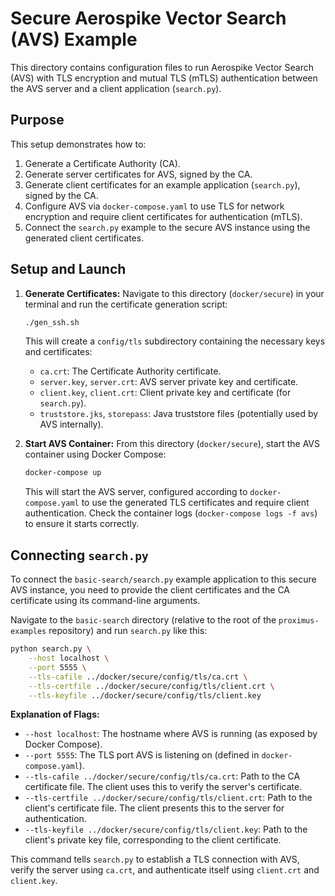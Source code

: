 # Secure Aerospike Vector Search (AVS) Example

This directory contains configuration files to run Aerospike Vector Search (AVS) with TLS encryption and mutual TLS (mTLS) authentication between the AVS server and a client application (`search.py`).

## Purpose

This setup demonstrates how to:
1.  Generate a Certificate Authority (CA).
2.  Generate server certificates for AVS, signed by the CA.
3.  Generate client certificates for an example application (`search.py`), signed by the CA.
4.  Configure AVS via `docker-compose.yaml` to use TLS for network encryption and require client certificates for authentication (mTLS).
5.  Connect the `search.py` example to the secure AVS instance using the generated client certificates.

## Setup and Launch

1.  **Generate Certificates:**
    Navigate to this directory (`docker/secure`) in your terminal and run the certificate generation script:
    ```bash
    ./gen_ssh.sh
    ```
    This will create a `config/tls` subdirectory containing the necessary keys and certificates:
    *   `ca.crt`: The Certificate Authority certificate.
    *   `server.key`, `server.crt`: AVS server private key and certificate.
    *   `client.key`, `client.crt`: Client private key and certificate (for `search.py`).
    *   `truststore.jks`, `storepass`: Java truststore files (potentially used by AVS internally).

2.  **Start AVS Container:**
    From this directory (`docker/secure`), start the AVS container using Docker Compose:
    ```bash
    docker-compose up
    ```
    This will start the AVS server, configured according to `docker-compose.yaml` to use the generated TLS certificates and require client authentication. Check the container logs (`docker-compose logs -f avs`) to ensure it starts correctly.

## Connecting `search.py`

To connect the `basic-search/search.py` example application to this secure AVS instance, you need to provide the client certificates and the CA certificate using its command-line arguments.

Navigate to the `basic-search` directory (relative to the root of the `proximus-examples` repository) and run `search.py` like this:

```bash
python search.py \
    --host localhost \
    --port 5555 \
    --tls-cafile ../docker/secure/config/tls/ca.crt \
    --tls-certfile ../docker/secure/config/tls/client.crt \
    --tls-keyfile ../docker/secure/config/tls/client.key
```

**Explanation of Flags:**

*   `--host localhost`: The hostname where AVS is running (as exposed by Docker Compose).
*   `--port 5555`: The TLS port AVS is listening on (defined in `docker-compose.yaml`).
*   `--tls-cafile ../docker/secure/config/tls/ca.crt`: Path to the CA certificate file. The client uses this to verify the server's certificate.
*   `--tls-certfile ../docker/secure/config/tls/client.crt`: Path to the client's certificate file. The client presents this to the server for authentication.
*   `--tls-keyfile ../docker/secure/config/tls/client.key`: Path to the client's private key file, corresponding to the client certificate.

This command tells `search.py` to establish a TLS connection with AVS, verify the server using `ca.crt`, and authenticate itself using `client.crt` and `client.key`. 